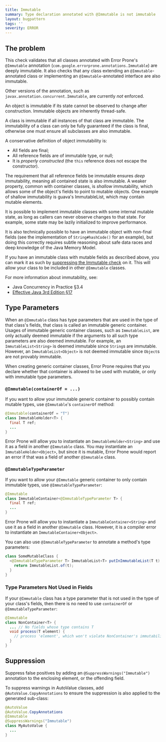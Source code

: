 ```yaml
---
title: Immutable
summary: Type declaration annotated with @Immutable is not immutable
layout: bugpattern
tags: ''
severity: ERROR
---
```


<!--
*** AUTO-GENERATED, DO NOT MODIFY ***
To make changes, edit the @BugPattern annotation or the explanation in docs/bugpattern.
-->


## The problem
This check validates that all classes annotated with Error Prone's `@Immutable`
annotation (`com.google.errorprone.annotations.Immutable`) are deeply immutable.
It also checks that any class extending an `@Immutable`-annotated class or
implementing an `@Immutable`-annotated interface are also immutable.

Other versions of the annotation, such as
`javax.annotation.concurrent.Immutable`, are currently *not* enforced.

An object is immutable if its state cannot be observed to change after
construction. Immutable objects are inherently thread-safe.

A class is immutable if all instances of that class are immutable. The
immutability of a class can only be fully guaranteed if the class is final,
otherwise one must ensure all subclasses are also immutable.

A conservative definition of object immutability is:

*   All fields are final;
*   All reference fields are of immutable type, or null;
*   It is *properly constructed* (the `this` reference does not escape the
    constructor).

The requirement that all reference fields be immutable ensures *deep*
immutability, meaning all contained state is also immutable. A weaker property,
common with container classes, is *shallow* immutability, which allows some of
the object's fields to point to mutable objects. One example of shallow
immutability is guava's ImmutableList, which may contain mutable elements.

It is possible to implement immutable classes with some internal mutable state,
as long as callers can never observe changes to that state. For example, some
state may be lazily initialized to improve performance.

It is also technically possible to have an immutable object with non-final
fields (see the implementation of `String#hashCode()` for an example), but doing
this correctly requires subtle reasoning about safe data races and deep
knowledge of the Java Memory Model.

If you have an immutable class with mutable fields as described above, you can
mark it as such by [suppressing the Immutable check](#suppression) on it. This
will allow your class to be included in other `@Immutable` classes.

For more information about immutability, see:

*   Java Concurrency in Practice §3.4
*   [Effective Java 3rd Edition §17][ej3e-17]

## Type Parameters

When an `@Immutable` class has type parameters that are used in the type of that
class's fields, that class is called an immutable generic container. Usages of
immutable generic container classes, such as `ImmutableList`, are only actually
deemed immutable if the arguments to all such type parameters are also deemed
immutable. For example, an `ImmutableList<String>` is deemed immutable since
`String`s are immutable. However, an `ImmutableList<Object>` is not deemed
immutable since `Object`s are not provably immutable.

When creating generic container classes, Error Prone requires that you declare
whether that container is allowed to be used with mutable, or only with
immutable type parameters.

### `@Immutable(containerOf = ...)`

If you want to allow your immutable generic container to possibly contain
mutable types, use `@Immutable`'s `containerOf` method:

```java
@Immutable(containerOf = "T")
class ImmutableHolder<T> {
  final T ref;
  ...
}
```

Error Prone will allow you to instantiate an `ImmutableHolder<String>` and use
it as a field in another `@Immutable` class. You may instantiate an
`ImmutableHolder<Object>`, but since it is mutable, Error Prone would report an
error if that was a field of another `@Immutable` class.

### `@ImmutableTypeParameter`

If you want to allow your `@Immutable` generic container to only contain
immutable types, use `@ImmutableTypeParameter`:

```java
@Immutable
class ImmutableContainer<@ImmutableTypeParameter T> {
  final T ref;
  ...
}
```

Error Prone will allow you to instantiate a `ImmutableContainer<String>` and use
it as a field in another `@Immutable` class. However, it is a compiler error to
instantiate an `ImmutableContainer<Object>`.

You can also use `@ImmutableTypeParameter` to annotate a method's type
parameters:

```java
class SomeMutableClass {
  <@ImmutableTypeParameter T> ImmutableList<T> putInImmutableList(T t) {
    return ImmutableList.of(t);
  }
}
```

### Type Parameters Not Used in Fields

If your `@Immutable` class has a type parameter that is not used in the type of
your class's fields, then there is no need to use `containerOf` or
`@ImmutableTypeParameter`:

```java
@Immutable
class NonContainer<T> {
  ... // No fields whose type contains T
  void process(T element) {
    // process 'element', which won't violate NonContainer's immutability.
  }
}
```

## Suppression

Suppress false positives by adding an `@SuppressWarnings("Immutable")`
annotation to the enclosing element, or the offending field.

To suppress warnings in AutoValue classes, add `@AutoValue.CopyAnnotations` to
ensure the suppression is also applied to the generated sub-class:

```java
@AutoValue
@AutoValue.CopyAnnotations
@Immutable
@SuppressWarnings("Immutable")
class MyAutoValue {
  ...
}
```

[ej3e-17]: https://books.google.com/books?id=BIpDDwAAQBAJ

